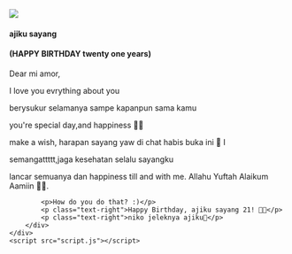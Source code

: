 <!DOCTYPE html>
<html lang="en">

<head>
    <meta charset="UTF-8">
    <meta http-equiv="X-UA-Compatible" content="IE=edge">
    <meta name="viewport" content="width=device-width, initial-scale=1.0">
    <link href="https://fonts.googleapis.com/css?family=Indie+Flower" rel="stylesheet">
    <link href="https://fonts.googleapis.com/css?family=Amatic+SC" rel="stylesheet">
    <link rel="stylesheet" href="style.css">
    <title>HBD sayangku azhimur rahmah thahir❣🐣</title>
</head>

<body>
    <div class="card">
        <div class="imgBox">
            <div class="bark"></div>
            <img src="https://emojigraph.org/media/google/hatching-chick_1f423.png">
        </div>
        <div class="details">
            <h4 class="color1">ajiku sayang</h4>
            <h4 class="color2">(HAPPY BIRTHDAY twenty one years)</h4>
            <p>Dear mi amor,</p>
            <p> I love you evrything about you</p>
            <p> berysukur selamanya sampe kapanpun sama kamu</p>
            <p> you're special day,and happiness 🐣🥰 </p>
            <p> make a wish, harapan sayang yaw di chat habis buka ini 🧡 I</p>
            <p> semangattttt,jaga kesehatan selalu sayangku </p>
            <p> lancar semuanya dan happiness till and with me. Allahu Yuftah Alaikum Aamiin 💜🤗.</p>

            <p>How do you do that? :)</p>
            <p class="text-right">Happy Birthday, ajiku sayang 21! 🤍✨</p>
            <p class="text-right">niko jeleknya ajiku🐣</p>
        </div>
    </div>
    <script src="script.js"></script>
</body>

</html>
